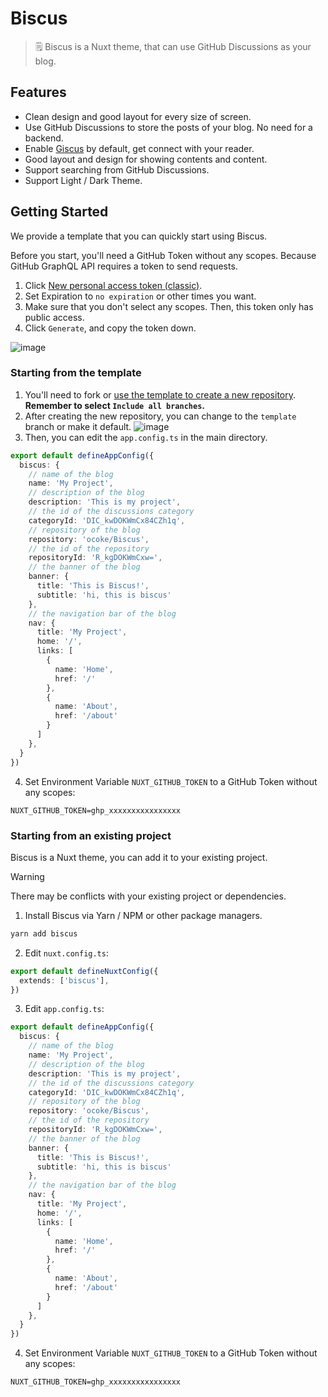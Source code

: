 # Biscus

> 🗒️ Biscus is a Nuxt theme, that can use GitHub Discussions as your blog.

## Features

- Clean design and good layout for every size of screen.
- Use GitHub Discussions to store the posts of your blog. No need for a backend.
- Enable [Giscus](https://github.com/giscus/giscus) by default, get connect with your reader.
- Good layout and design for showing contents and content.
- Support searching from GitHub Discussions.
- Support Light / Dark Theme.


## Getting Started

We provide a template that you can quickly start using Biscus.

Before you start, you'll need a GitHub Token without any scopes. Because GitHub GraphQL API requires a token to send requests.

1. Click [New personal access token (classic)](https://github.com/settings/tokens/new).
2. Set Expiration to `no expiration` or other times you want.
3. Make sure that you don't select any scopes. Then, this token only has public access.
4. Click `Generate`, and copy the token down.

![image](https://github.com/ocoke/Biscus/assets/71591824/e666fe6c-df54-4251-ac47-77b8ef70b66a)


### Starting from the template

1. You'll need to fork or [use the template to create a new repository](https://github.com/new?template_name=Biscus&template_owner=ocoke). **Remember to select `Include all branches`.**
2. After creating the new repository, you can change to the `template` branch or make it default.
![image](https://github.com/ocoke/biscus-preview/assets/71591824/c530eeba-4816-4abd-95b0-2d6408dfcc9e)
3. Then, you can edit the `app.config.ts` in the main directory.

```ts
export default defineAppConfig({
  biscus: {
    // name of the blog
    name: 'My Project',
    // description of the blog
    description: 'This is my project',
    // the id of the discussions category
    categoryId: 'DIC_kwDOKWmCx84CZh1q',
    // repository of the blog
    repository: 'ocoke/Biscus',
    // the id of the repository
    repositoryId: 'R_kgDOKWmCxw=',
    // the banner of the blog
    banner: {
      title: 'This is Biscus!',
      subtitle: 'hi, this is biscus'
    },
    // the navigation bar of the blog
    nav: {
      title: 'My Project',
      home: '/',
      links: [
        {
          name: 'Home',
          href: '/'
        },
        {
          name: 'About',
          href: '/about'
        }
      ]
    },
  }
})    
```

4. Set Environment Variable `NUXT_GITHUB_TOKEN` to a GitHub Token without any scopes:

```env
NUXT_GITHUB_TOKEN=ghp_xxxxxxxxxxxxxxxx
```



### Starting from an existing project

Biscus is a Nuxt theme, you can add it to your existing project.

> [!WARNING]
> There may be conflicts with your existing project or dependencies.


1. Install Biscus via Yarn / NPM or other package managers.

```bash
yarn add biscus
```

2. Edit `nuxt.config.ts`:

```ts
export default defineNuxtConfig({
  extends: ['biscus'],
})
```

3. Edit `app.config.ts`:

```ts
export default defineAppConfig({
  biscus: {
    // name of the blog
    name: 'My Project',
    // description of the blog
    description: 'This is my project',
    // the id of the discussions category
    categoryId: 'DIC_kwDOKWmCx84CZh1q',
    // repository of the blog
    repository: 'ocoke/Biscus',
    // the id of the repository
    repositoryId: 'R_kgDOKWmCxw=',
    // the banner of the blog
    banner: {
      title: 'This is Biscus!',
      subtitle: 'hi, this is biscus'
    },
    // the navigation bar of the blog
    nav: {
      title: 'My Project',
      home: '/',
      links: [
        {
          name: 'Home',
          href: '/'
        },
        {
          name: 'About',
          href: '/about'
        }
      ]
    },
  }
})    
```

4. Set Environment Variable `NUXT_GITHUB_TOKEN` to a GitHub Token without any scopes:

```env
NUXT_GITHUB_TOKEN=ghp_xxxxxxxxxxxxxxxx
```